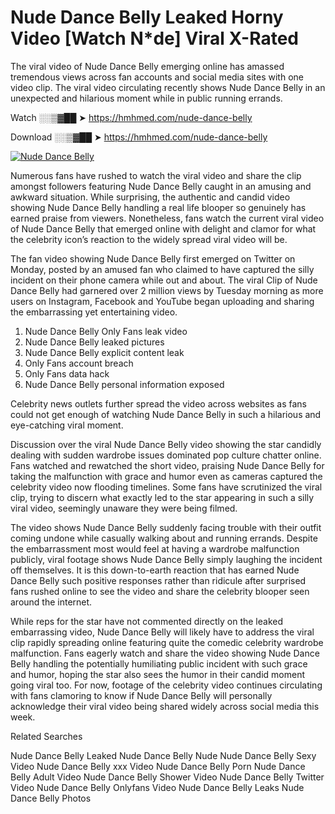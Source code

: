 ﻿# Nude Dance Belly Leaked Horny Video [Watch N*de] Viral X-Rated

The viral video of ﻿Nude Dance Belly emerging online has amassed tremendous views across fan accounts and social media sites with one video clip. The viral video circulating recently shows ﻿Nude Dance Belly in an unexpected and hilarious moment while in public running errands. 

Watch ░░▒▓██ ➤ https://hmhmed.com/nude-dance-belly

Download ░░▒▓██ ➤ https://hmhmed.com/nude-dance-belly

[![Nude Dance Belly](https://i.imgur.com/dJHk4Zq.gif)](https://hmhmed.com/nude-dance-belly)

Numerous fans have rushed to watch the viral video and share the clip amongst followers featuring ﻿Nude Dance Belly caught in an amusing and awkward situation. While surprising, the authentic and candid video showing ﻿Nude Dance Belly handling a real life blooper so genuinely has earned praise from viewers. Nonetheless, fans watch the current viral video of ﻿Nude Dance Belly that emerged online with delight and clamor for what the celebrity icon’s reaction to the widely spread viral video will be.

The fan video showing ﻿Nude Dance Belly first emerged on Twitter on Monday, posted by an amused fan who claimed to have captured the silly incident on their phone camera while out and about. The viral Clip of ﻿Nude Dance Belly had garnered over 2 million views by Tuesday morning as more users on Instagram, Facebook and YouTube began uploading and sharing the embarrassing yet entertaining video. 

1. ﻿Nude Dance Belly Only Fans leak video
2. ﻿Nude Dance Belly leaked pictures
3. ﻿Nude Dance Belly explicit content leak
4. Only Fans account breach
5. Only Fans data hack
6. ﻿Nude Dance Belly personal information exposed

Celebrity news outlets further spread the video across websites as fans could not get enough of watching ﻿Nude Dance Belly in such a hilarious and eye-catching viral moment. 

Discussion over the viral ﻿Nude Dance Belly video showing the star candidly dealing with sudden wardrobe issues dominated pop culture chatter online. Fans watched and rewatched the short video, praising ﻿Nude Dance Belly for taking the malfunction with grace and humor even as cameras captured the celebrity video now flooding timelines. Some fans have scrutinized the viral clip, trying to discern what exactly led to the star appearing in such a silly viral video, seemingly unaware they were being filmed.

The video shows ﻿Nude Dance Belly suddenly facing trouble with their outfit coming undone while casually walking about and running errands. Despite the embarrassment most would feel at having a wardrobe malfunction publicly, viral footage shows ﻿Nude Dance Belly simply laughing the incident off themselves. It is this down-to-earth reaction that has earned ﻿Nude Dance Belly such positive responses rather than ridicule after surprised fans rushed online to see the video and share the celebrity blooper seen around the internet.  

While reps for the star have not commented directly on the leaked embarrassing video, ﻿Nude Dance Belly will likely have to address the viral clip rapidly spreading online featuring quite the comedic celebrity wardrobe malfunction. Fans eagerly watch and share the video showing ﻿Nude Dance Belly handling the potentially humiliating public incident with such grace and humor, hoping the star also sees the humor in their candid moment going viral too. For now, footage of the celebrity video continues circulating with fans clamoring to know if ﻿Nude Dance Belly will personally acknowledge their viral video being shared widely across social media this week.

Related Searches

﻿Nude Dance Belly Leaked
﻿Nude Dance Belly Nude
﻿Nude Dance Belly Sexy Video
﻿Nude Dance Belly xxx Video
﻿Nude Dance Belly Porn
﻿Nude Dance Belly Adult Video
﻿Nude Dance Belly Shower Video
﻿Nude Dance Belly Twitter Video
﻿Nude Dance Belly Onlyfans Video
﻿Nude Dance Belly Leaks
﻿Nude Dance Belly Photos